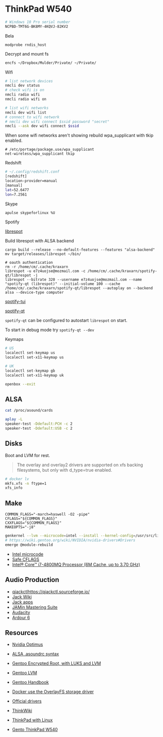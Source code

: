 # ThinkPad W540

```sh
# Windows 10 Pro serial number
NCPBD-TMT6G-BK8MY-4KQVJ-82KV2
```

Bela 

```
modprobe rndis_host
```

Decrypt and mount fs

```sh
encfs ~/Dropbox/Mulder/Private/ ~/Private/
```

Wifi

```sh
# list network devices
nmcli dev status
# check wifi is on
nmcli radio wifi
nmcli radio wifi on

# list wifi networks
nmcli dev wifi list
# connect to wifi network
# nmcli dev wifi connect $ssid password "secret"
nmcli --ask dev wifi connect $ssid
```

When some wifi networks aren't showing rebuild wpa_supplicant with tkip enabled.

```
# /etc/portage/package.use/wpa_supplicant
net-wireless/wpa_supplicant tkip
```

Redshift

```sh
# ~/.config/redshift.conf
[redshift]
location-provider=manual
[manual]
lat=52.6477
lon=7.2561
```

Skype

```sh
apulse skypeforlinux %U
```

Spotify

[librespot](https://github.com/librespot-org)

Build librespot with ALSA backend

```
cargo build --release --no-default-features --features "alsa-backend"
mv target/releases/librespot ~/bin/

# oauth authentication
rm -r /home/cm/.cache/kraxarn
librespot -u e7z4uojse@mozmail.com -c /home/cm/.cache/kraxarn/spotify-qt/librespot -j
librespot --bitrate 320 --username e7z4uojse@mozmail.com --name "spotify-qt (librespot)" --initial-volume 100 --cache /home/cm/.cache/kraxarn/spotify-qt/librespot --autoplay on --backend alsa --device-type computer
```

[spotify-tui](https://github.com/Rigellute/spotify-tui)

[spotify-qt](https://github.com/kraxarn/spotify-qt)

`spotify-qt` can be configured to autostart `librespot` on start.

To start in debug mode try `spotify-qt --dev`

Keymaps

```sh
# US
localectl set-keymap us
localectl set-x11-keymap us

# UK
localectl set-keymap gb
localectl set-x11-keymap uk

openbox --exit
```

## ALSA

```sh
cat /proc/asound/cards
```

```sh
aplay -L
speaker-test -Ddefault:PCH -c 2
speaker-test -Ddefault:USB -c 2
```

## Disks

Boot and LVM for rest.

> The overlay and overlay2 drivers are supported on xfs backing filesystems, but only with d_type=true enabled.

```sh
# docker lv
mkfs.xfs -n ftype=1
xfs_info
```

## Make

```
COMMON_FLAGS="-march=haswell -O2 -pipe"
CFLAGS="${COMMON_FLAGS}"
CXXFLAGS="${COMMON_FLAGS}"
MAKEOPTS="-j8"
```

```sh
genkernel --lvm --microcode=intel --install --kernel-config=/usr/src/linux/.config initramfs
# https://wiki.gentoo.org/wiki/NVIDIA/nvidia-drivers#Drivers
emerge @module-rebuild
```

- [Intel microcode](https://wiki.gentoo.org/wiki/Intel_microcode)
- [Safe CFLAGS](https://wiki.gentoo.org/wiki/Safe_CFLAGS#Haswell)
- [Intel® Core™ i7-4800MQ Processor (6M Cache, up to 3.70 GHz)](https://www.intel.com/content/www/us/en/products/sku/75128/intel-core-i74800mq-processor-6m-cache-up-to-3-70-ghz/specifications.html?wapkw=Intel%28R%29%20Core%28TM%29%20i7-4800MQ)

## Audio Production

- [qjackctl]()https://qjackctl.sourceforge.io/
- [Jack Wiki](https://github.com/jackaudio/jackaudio.github.com/wiki)
- [Jack apps](https://jackaudio.org/applications/)
- [JAMin Mastering Suite](http://jamin.sourceforge.net/en/about.html)
- [Audacity](https://manual.audacityteam.org/)
- [Ardour 6](https://ardour.org/)

## Resources

- [Nvidia Optimus](http://us.download.nvidia.com/XFree86/Linux-x86_64/331.79/README/optimus.html)
- [ALSA .asoundrc syntax](https://www.alsa-project.org/alsa-doc/alsa-lib/conf.html)
- [Gentoo Encrypted Root, with LUKS and LVM](https://linux.arantius.com/gentoo-encrypted-root-with-luks-and-lvm)
- [Gentoo LVM](https://wiki.gentoo.org/wiki/LVM)
- [Gentoo Handbook](https://wiki.gentoo.org/wiki/Handbook:AMD64)
- [Docker use the OverlayFS storage driver](https://docs.docker.com/storage/storagedriver/overlayfs-driver/)

- [Official drivers](https://pcsupport.lenovo.com/ie/en/products/laptops-and-netbooks/thinkpad-w-series-laptops/thinkpad-w540/downloads/ds039077)
- [ThinkWiki](https://www.thinkwiki.org/wiki/Category:W540)
- [ThinkPad with Linux](https://docs.google.com/document/d/1hFTArhNbmpmEBRkwRg0DMbEzLBCl43F1HXoXtJ8cm0k/edit#)
- [Gento ThinkPad W540](https://wiki.gentoo.org/wiki/Lenovo_Thinkpad_W540)

